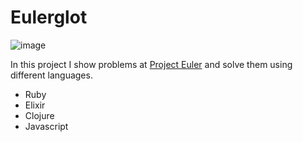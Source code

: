 # Eulerglot

![image](https://projecteuler.net/profile/leandronsp.png)

In this project I show problems at [Project Euler](https://projecteuler.net/archives) and solve them using different languages.

- Ruby
- Elixir
- Clojure  
- Javascript
